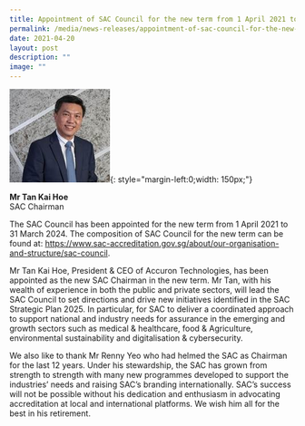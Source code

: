 ```yaml
---
title: Appointment of SAC Council for the new term from 1 April 2021 to 31 March 2024
permalink: /media/news-releases/appointment-of-sac-council-for-the-new-term-from-1-april-2021-to-31-march-2024/
date: 2021-04-20
layout: post
description: ""
image: ""
---
```

![Tan Kai Hoe](/images/about/our-organisation-structure/TanKaiHoe.jpg){: style="margin-left:0;width: 150px;"}



**Mr Tan Kai Hoe**
<br>SAC Chairman<br>


The SAC Council has been appointed for the new term from 1 April 2021 to 31 March 2024. The composition of SAC Council for the new term can be found at: https://www.sac-accreditation.gov.sg/about/our-organisation-and-structure/sac-council.

Mr Tan Kai Hoe, President &amp; CEO of Accuron Technologies, has been appointed as the new SAC Chairman in  the new term.  Mr Tan, with his wealth of experience in both the public and private sectors, will lead the SAC Council to set directions and drive new initiatives identified in the SAC Strategic Plan 2025. In particular, for SAC to deliver a coordinated approach to support national and industry needs for assurance in the emerging and growth sectors such as medical &amp; healthcare, food &amp; Agriculture, environmental sustainability and digitalisation &amp; cybersecurity.

We also like to thank Mr Renny Yeo who had helmed the SAC as Chairman for the last 12 years. Under his stewardship, the SAC has grown from strength to strength with many new programmes developed to support the industries’ needs and raising SAC’s branding internationally. SAC’s success will not be possible without his dedication and enthusiasm in advocating accreditation at local and international platforms. We wish him all for the best in his retirement.